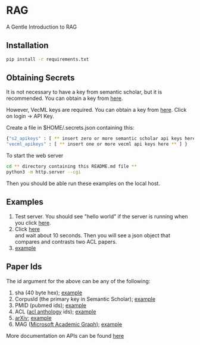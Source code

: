 # RAG
A Gentle Introduction to RAG

<h2>Installation</h2>

```sh
pip install -r requirements.txt
```


<h2>Obtaining Secrets</h2>

It is not necessary to have a key from semantic scholar, but it is recommended.  You can obtain a key from <a href="https://www.semanticscholar.org/product/api#api-key">here</a>.
<p>
  However, VecML keys are required.  You can obtain a key from <a href="www.vecml.com">here</a>.  Click on login -> API Key.
</p>

<p>Create a file in $HOME/.secrets.json containing this:</p>


```sh
{"s2_apikeys" : [ ** insert zero or more semantic scholar api keys here ** ], 
"vecml_apikeys" : [ ** insert one or more vecml api keys here ** ] }
```

To start the web server

```sh
cd ** directory containing this README.md file **
python3 -m http.server --cgi
```

Then you should be able run these examples on the local host.

<h2>Examples</h2>

<ol>
  <li>Test server.  You should see "hello world" if the server is running when you click <a href="http://0.0.0.0:8000/cgi-bin/hello.py">here</a>.</li>
  <li>Click <a href="http://0.0.0.0:8000/cgi-bin/compare_and_contrast?ids=ACL:P89-1010,ACL:P98-2127">here</a></li> and wait about 10 seconds.  Then you will see a json object that compares and contrasts two ACL papers.</li>
  <li><a href="http://0.0.0.0:8000/cgi-bin/compare_and_contrast_texts?text1=I love you.&text2=I hate you.">example</a></li>
</ol>


<h2>Paper Ids</h2>

The id argument for the above can be any of the following:

<ol>
  <li>sha (40 byte hex); <a href="http://34.204.188.58//cgi-bin/lookup_paper?id=ea7886975510353c194303931b333af983a63ed7&fields=title,authors,citationCount,externalIds">example</a></li>
  <li>CorpusId (the primary key in Semantic Scholar); <a href="http://34.204.188.58//cgi-bin/lookup_paper?id=CorpusId:10491450&fields=title,authors,citationCount,externalIds">example</a></li>
  <li>PMID (pubmed ids); <a href="http://34.204.188.58//cgi-bin/lookup_paper?id=PMID:24335157&fields=title,authors,citationCount,externalIds">example</a></li>
  <li>ACL (<a href="https://aclanthology.org/">acl anthology</a> ids); <a href="http://34.204.188.58//cgi-bin/lookup_paper?id=ACL:2022.lrec-1.676&fields=title,authors,citationCount,externalIds">example</a></li>
  <li><a href="https://arxiv.org/">arXiv</a>; <a href="http://34.204.188.58//cgi-bin/lookup_paper?id=arXiv:2111.03628&fields=title,authors,citationCount,externalIds">example</a></li>
  <li>MAG (<a href="https://www.microsoft.com/en-us/research/project/microsoft-academic-graph/">Microsoft Academic Graph</a>); <a href="http://34.204.188.58//cgi-bin/lookup_paper?id=MAG:3167354871&fields=title,authors,citationCount,externalIds">example</a></li>
</ol>

More documentation on APIs can be found <a href="http://34.204.188.58//similar_documentation.html">here</a>
    
